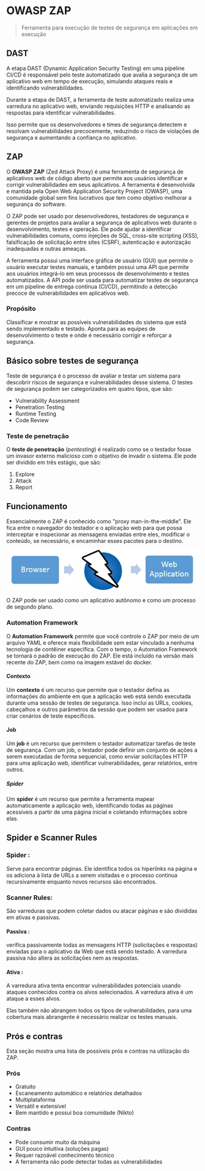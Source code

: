 # OWASP ZAP

> Ferramenta para execução de testes de segurança em aplicações em execução

## DAST

A etapa DAST (Dynamic Application Security Testing) em uma pipeline CI/CD é responsável pelo teste automatizado que avalia a segurança de um aplicativo web em tempo de execução, simulando ataques reais e identificando vulnerabilidades.

Durante a etapa de DAST, a ferramenta de teste automatizado realiza uma varredura no aplicativo web, enviando requisições HTTP e analisando as respostas para identificar vulnerabilidades.

Isso permite que os desenvolvedores e times de segurança detectem e resolvam vulnerabilidades precocemente, reduzindo o risco de violações de segurança e aumentando a confiança no aplicativo.

## ZAP

O **OWASP ZAP** (Zed Attack Proxy) é uma ferramenta de segurança de aplicativos web de código aberto que permite aos usuários identificar e corrigir vulnerabilidades em seus aplicativos. A ferramenta é desenvolvida e mantida pela Open Web Application Security Project (OWASP), uma comunidade global sem fins lucrativos que tem como objetivo melhorar a segurança do software.

O ZAP pode ser usado por desenvolvedores, testadores de segurança e gerentes de projetos para avaliar a segurança de aplicativos web durante o desenvolvimento, testes e operação. Ele pode ajudar a identificar vulnerabilidades comuns, como injeções de SQL, cross-site scripting (XSS), falsificação de solicitação entre sites (CSRF), autenticação e autorização inadequadas e outras ameaças.

A ferramenta possui uma interface gráfica de usuário (GUI) que permite o usuário executar testes manuais, e também possui uma API que permite aos usuários integrá-lo em seus processos de desenvolvimento e testes automatizados. A API pode ser usada para automatizar testes de segurança em um pipeline de entrega contínua (CI/CD), permitindo a detecção precoce de vulnerabilidades em aplicativos web.

### Propósito

Classificar e mostrar as possíveis vulnerabilidades do sistema que está sendo implementado e testado. Aponta para as equipes de desenvolvimento o teste e onde é necessário corrigir e reforçar a segurança.

## Básico sobre testes de segurança

Teste de segurança é o processo de avaliar e testar um sistema para descobrir riscos de segurança e vulnerabilidades desse sistema. O testes de segurança podem ser categorizados em quatro tipos, que são:

- Vulnerability Assessment
- Penetration Testing
- Runtime Testing
- Code Review

### Teste de penetração

O **teste de penetração** (_pentesting_) é realizado como se o testador fosse um invasor externo malicioso com o objetivo de invadir o sistema. Ele pode ser dividido em três estágio, que são:

1. Explore
1. Attack
1. Report

## Funcionamento

Essencialmente o ZAP é conhecido como "proxy man-in-the-middle". Ele fica entre o navegador do testador e o aplicação web para que possa interceptar e inspecionar as mensagens enviadas entre eles, modificar o conteúdo, se necessário, e encaminhar esses pacotes para o destino.

![Fluxo do ZAP](browser-no-proxy.png)

O ZAP pode ser usado como um aplicativo autônomo e como um processo de segundo plano.

### Automation Framework

O **Automation Framework** permite que você controle o ZAP por meio de um arquivo YAML e oferece mais flexibilidade sem estar vinculado a nenhuma tecnologia de contêiner específica. Com o tempo, o Automation Framework se tornará o padrão de execução do ZAP. Ele está incluído na versão mais recente do ZAP, bem como na imagem estável do docker.

#### Contexto

Um **contexto** é um recurso que permite que o testador defina as informações do ambiente em que a aplicação web está sendo executada durante uma sessão de testes de segurança. Isso inclui as URLs, cookies, cabeçalhos e outros parâmetros da sessão que podem ser usados para criar cenários de teste específicos.

#### Job

Um **job** é um recurso que permitem o testador automatizar tarefas de teste de segurança. Com um job, o testador pode definir um conjunto de ações a serem executadas de forma sequencial, como enviar solicitações HTTP para uma aplicação web, identificar vulnerabilidades, gerar relatórios, entre outros.

##### Spider

Um **spider** é um recurso que permite a ferramenta mapear automaticamente a aplicação web, identificando todas as páginas acessíveis a partir de uma página inicial e coletando informações sobre elas.

## Spider e Scanner Rules
### Spider :  
Serve para encontrar páginas. Ele identifica todos os hiperlinks na página e os adiciona à lista de URLs a serem visitadas e o processo continua recursivamente enquanto novos recursos são encontrados.
### Scanner Rules: 
São varreduras que podem coletar dados ou atacar páginas e são divididas em ativas e passivas. 
#### Passiva : 
verifica passivamente todas as mensagens HTTP (solicitações e respostas) enviadas para o aplicativo da Web que está sendo testado. A varredura passiva não altera as solicitações nem as respostas.
#### Ativa : 
A varredura ativa tenta encontrar vulnerabilidades potenciais usando ataques conhecidos contra os alvos selecionados. A varredura ativa é um ataque a esses alvos.

Elas também não abrangem todos os tipos de vulnerabilidades, para uma cobertura mais abrangente é necessário realizar os testes manuais. 


## Prós e contras

Esta seção mostra uma lista de possíveis prós e contras na utilização do ZAP.

### Prós

- Gratuito
- Escaneamento automático e relatórios detalhados
- Multiplataforma
- Versátil e extensível
- Bem mantido e possui boa comunidade (Nikto)

### Contras

- Pode consumir muito da máquina
- GUI pouco intuitiva (soluções pagas)
- Requer razoável conhecimento técnico
- A ferramenta não pode detectar todas as vulnerabilidades
